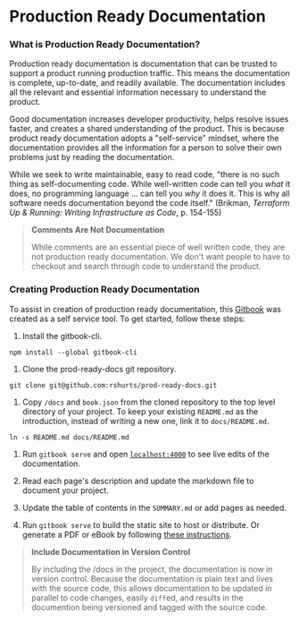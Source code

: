 # Production Ready Documentation


### What is Production Ready Documentation?

Production ready documentation is documentation that can be trusted to support a product running production traffic. This means the documentation is complete, up-to-date, and readily available. The documentation includes all the relevant and essential information necessary to understand the product.

Good documentation increases developer productivity, helps resolve issues faster, and creates a shared understanding of the product. This is because product ready documentation adopts a "self-service" mindset, where the documentation provides all the information for a person to solve their own problems just by reading the documentation.

While we seek to write maintainable, easy to read code, "there is no such thing as self-documenting code. While well-written code can tell you _what_ it does, no programming language ... can tell you _why_ it does it. This is why all software needs documentation beyond the code itself." (Brikman, _Terraform Up & Running: Writing Infrastructure as Code_, p. 154-155)

> **Comments Are Not Documentation**
>
> While comments are an essential piece of well written code, they are not production ready documentation. We don't want people to have to checkout and search through code to understand the product.


### Creating Production Ready Documentation

To assist in creation of production ready documentation, this [Gitbook](https://www.gitbook.com/) was created as a self service tool. To get started, follow these steps:

1. Install the gitbook-cli.
```
npm install --global gitbook-cli
```

1. Clone the prod-ready-docs git repository.
```
git clone git@github.com:rshurts/prod-ready-docs.git
```

1. Copy `/docs` and `book.json` from the cloned repository to the top level directory of your project. To keep your existing `README.md` as the introduction, instead of writing a new one, link it to `docs/README.md`.
```
ln -s README.md docs/README.md
```

1. Run `gitbook serve` and open [`localhost:4000`](http://localhost:4000) to see live edits of the documentation.

1. Read each page's description and update the markdown file to document your project.

1. Update the table of contents in the `SUMMARY.md` or add pages as needed.

1. Run `gitbook serve` to build the static site to host or distribute. Or generate a PDF or eBook by following [these instructions](https://toolchain.gitbook.com/ebook.html).

> **Include Documentation in Version Control**
>
> By including the /docs in the project, the documentation is now in version control. Because the documentation is plain text and lives with the source code, this allows documentation to be updated in parallel to code changes, easily `diff`ed, and results in the documention being versioned and tagged with the source code.
